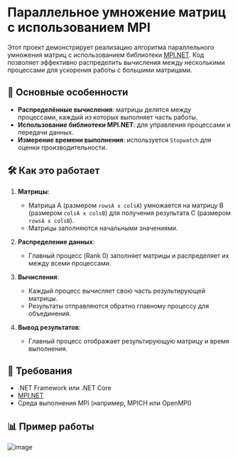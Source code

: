 # Параллельное умножение матриц с использованием MPI  

Этот проект демонстрирует реализацию алгоритма параллельного умножения матриц с использованием библиотеки [MPI.NET](https://github.com/puredev/MpiDotNet). Код позволяет эффективно распределить вычисления между несколькими процессами для ускорения работы с большими матрицами.  

## 🚀 Основные особенности  
- **Распределённые вычисления**: матрицы делятся между процессами, каждый из которых выполняет часть работы.  
- **Использование библиотеки MPI.NET**: для управления процессами и передачи данных.  
- **Измерение времени выполнения**: используется `Stopwatch` для оценки производительности.  

## 🛠️ Как это работает  
1. **Матрицы**:  
   - Матрица A (размером `rowsA x colsA`) умножается на матрицу B (размером `colsA x colsB`) для получения результата C (размером `rowsA x colsB`).  
   - Матрицы заполняются начальными значениями.  

2. **Распределение данных**:  
   - Главный процесс (Rank 0) заполняет матрицы и распределяет их между всеми процессами.  

3. **Вычисления**:  
   - Каждый процесс вычисляет свою часть результирующей матрицы.  
   - Результаты отправляются обратно главному процессу для объединения.  

4. **Вывод результатов**:  
   - Главный процесс отображает результирующую матрицу и время выполнения.  

## 🔧 Требования  
- .NET Framework или .NET Core  
- [MPI.NET](https://github.com/puredev/MpiDotNet)  
- Среда выполнения MPI (например, MPICH или OpenMPI)  

## 📊 Пример работы
![image](https://github.com/user-attachments/assets/5aaf7ab2-10c5-4ef8-9823-8c36bd6b985d)

